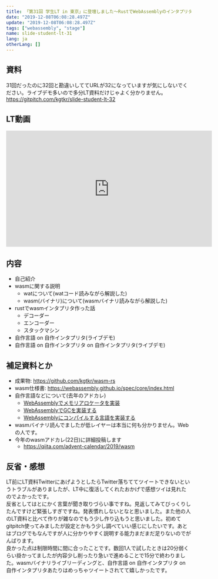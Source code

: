 ```yaml
---
title: 「第31回 学生LT in 東京」に登壇しました〜RustでWebAssemblyのインタプリタを作った話〜
date: "2019-12-08T06:08:28.497Z"
update: "2019-12-08T06:08:28.497Z"
tags: ["webassembly", "stage"]
name: slide-student-lt-31
lang: ja
otherLang: []
---
```


## 資料
31回だったのに32回と勘違いしててURLが32になっていますが気にしないでください。ライブデモ多いので多分LT資料だけじゃよく分かりません。
https://gitpitch.com/kgtkr/slide-student-lt-32

## LT動画
<iframe width="560" height="315" src="https://www.youtube.com/embed/wliAxst_U9s" frameborder="0" allow="accelerometer; autoplay; encrypted-media; gyroscope; picture-in-picture" allowfullscreen></iframe>

## 内容
* 自己紹介
* wasmに関する説明
  * watについて(watコード読みながら解説した)
  * wasm(バイナリ)について(wasmバイナリ読みながら解説した)
* rustでwasmインタプリタ作った話
  * デコーダー
  * エンコーダー
  * スタックマシン
* 自作言語 on 自作インタプリタ(ライブデモ)
* 自作言語 on 自作インタプリタ on 自作インタプリタ(ライブデモ)

## 補足資料とか
* 成果物: https://github.com/kgtkr/wasm-rs
* wasm仕様書: https://webassembly.github.io/spec/core/index.html
* 自作言語などについて(去年のアドカレ)
  * [WebAssemblyでメモリアロケータを実装](https://qiita.com/kgtkr/items/7274845506f0b6a47373)
  * [WebAssemblyでGCを実装する](https://qiita.com/kgtkr/items/f61612a82b8bebe779aa)
  * [WebAssemblyにコンパイルする言語を実装する](https://qiita.com/kgtkr/items/de4c616cdcd89a58df72)
* wasmバイナリ読んでましたが低レイヤーは本当に何も分かりません。Webの人です。
* 今年のwasmアドカレ(22日)に詳細投稿します
  * https://qiita.com/advent-calendar/2019/wasm

## 反省・感想
LT前にLT資料TwitterにあげようとしたらTwitter落ちててツイートできないというトラブルがありましたが、LT中に復活してくれたおかげで感想ツイは見れたのでよかったです。  
反省としてはとにかく言葉が聞き取りづらい事ですね。見返してみてびっくりしたんですけど緊張しすぎですね。発表慣れしないとなと思いました。また他の人のLT資料と比べて作りが雑なのでもう少し作り込もうと思いました。初めてgitpitch使ってみましたが設定とかもう少し調べていい感じにしたいです。あとはブログでもなんですが人に分かりやすく説明する能力まだまだ足りないのでがんばります。  
良かった点は制限時間に間に合ったことです。数回1人で試したときは20分弱くらい掛かってましたが内容少し削ったり急いで進めることで15分で終わりました。wasmバイナリライブリーディングと、自作言語 on 自作インタプリタ on 自作インタプリタあたりはめっちゃツイートされてて嬉しかったです。  

